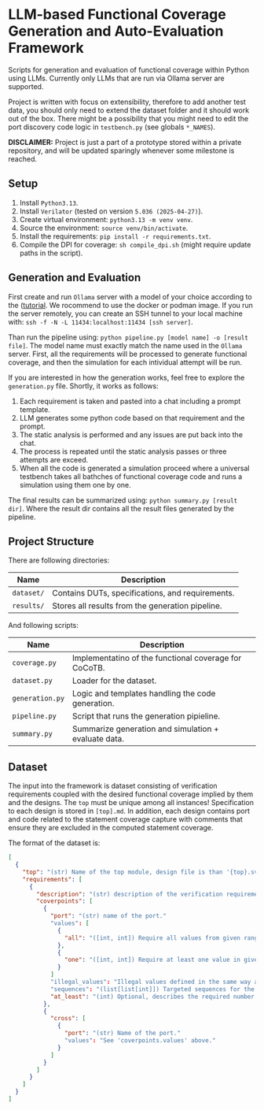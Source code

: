 # LLM-based Functional Coverage Generation and Auto-Evaluation Framework
Scripts for generation and evaluation of functional coverage within
Python using LLMs. Currently only LLMs that are run via Ollama server
are supported. 

Project is written with focus on extensibility, therefore to add another
test data, you should only need to extend the dataset folder and it should
work out of the box. There might be a possibility that you might need to edit
the port discovery code logic in `testbench.py` (see globals `*_NAMES`).

**DISCLAIMER:** Project is just a part of a prototype stored within
a private repository, and will be updated sparingly whenever some
milestone is reached.


## Setup
 1. Install `Python3.13`.
 1. Install `Verilator` (tested on version `5.036 (2025-04-27)`).
 1. Create virtual environment: `python3.13 -m venv venv`.
 1. Source the environment: `source venv/bin/activate`.
 1. Install the requirements: `pip install -r requirements.txt`.
 1. Compile the DPI for coverage: `sh compile_dpi.sh` 
    (might require update paths in the script).


## Generation and Evaluation
First create and run `Ollama` server with a model of your choice according
to the ([tutorial](https://ollama.readthedocs.io/en/quickstart). We rocommend
to use the docker or podman image. If you run the server remotely, you can
create an SSH tunnel to your local machine with:
`ssh -f -N -L 11434:localhost:11434 [ssh server]`.

Than run the pipeline using: `python pipeline.py [model name] -o [result file]`.
The model name must exactly match the name used in the `Ollama` server. First,
all the requirements will be processed to generate functional coverage, and
then the simulation for each intividual attempt will be run. 

If you are interested in how the generation works, feel free to explore the
`generation.py` file. Shortly, it works as follows:
 1. Each requirement is taken and pasted into a chat including a prompt template.
 1. LLM generates some python code based on that requirement and the prompt.
 1. The static analysis is performed and any issues are put back into the chat.
 1. The process is repeated until the static analysis passes or three attempts 
    are exceed.
 1. When all the code is generated a simulation proceed where a universal
    testbench takes all bathches of functional coverage code and runs a
    simulation using them one by one.

The final results can be summarized using: `python summary.py [result dir]`.
Where the result dir contains all the result files generated by the pipeline.


## Project Structure
There are following directories:

| Name            | Description                                      |
|-----------------|--------------------------------------------------|
| `dataset/`      | Contains DUTs, specifications, and requirements. |
| `results/`      | Stores all results from the generation pipeline. |


And following scripts:

| Name             | Description                                              |
|------------------|----------------------------------------------------------|
| `coverage.py`    | Implementatino of the functional coverage for CoCoTB.    |
| `dataset.py`     | Loader for the dataset.                                  |
| `generation.py`  | Logic and templates handling the code generation.        |
| `pipeline.py`    | Script that runs the generation pipieline.               |
| `summary.py`     | Summarize generation and simulation + evaluate data.     |


## Dataset
The input into the framework is dataset consisting of verification
requirements coupled with the desired functional coverage implied by
them and the designs. The `top` must be unique among all instances!
Specification to each design is stored in `[top].md`. In addition, each
design contains port and code related to the statement coverage capture
with comments that ensure they are excluded in the computed statement
coverage.

The format of the dataset is:
```json
[
  {
    "top": "(str) Name of the top module, design file is than '{top}.sv'",
    "requirements": [
      {
        "description": "(str) description of the verification requirement",
        "coverpoints": [
          {
            "port": "(str) name of the port."
            "values": [
              {
                "all": "([int, int]) Require all values from given range."
              },
              {
                "one": "([int, int]) Require at least one value in given range."
              }
            ]
            "illegal_values": "Illegal values defined in the same way as 'values'."
            "sequences": "(list[list[int]]) Targeted sequences for the port.",
            "at_least": "(int) Optional, describes the required number of hits."
          },
          {
            "cross": [
              {
                "port": "(str) Name of the port."
                "values": "See 'coverpoints.values' above."
              }
            ]
          }
        ]
      }
    ]
  }
]
```

